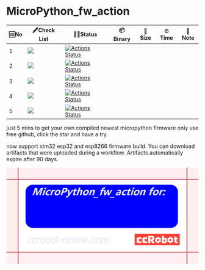 # MicroPython_fw_action

| 🆔No 	| 🖋Check List                                 	| 👨‍💻Status                                                                                                                                                                                                       	| 📦Binary 	| 📐Size 	| ⏲Time 	| 📜Note 	|
|-----	|------------------------------------------------------	|------------------------------------------------------------------------------------------------------------------------------------------------------------------------------------------------------------------------	|---------	|------------	|---------------	|-------	|
| 1   	| ![](https://img.shields.io/badge/STM32-blue)         	| [![Actions Status](https://github.com/ccccmagicboy/MicroPython_fw_action/workflows/STM32_BUILD/badge.svg)](https://github.com/ccccmagicboy/MicroPython_fw_action/actions?query=workflow%3ASTM32_BUILD)                 	|         	|            	|               	|       	|
| 2   	| ![](https://img.shields.io/badge/ESP32-blue)         	| [![Actions Status](https://github.com/ccccmagicboy/MicroPython_fw_action/workflows/ESP32_BUILD/badge.svg)](https://github.com/ccccmagicboy/MicroPython_fw_action/actions?query=workflow%3AESP32_BUILD)                 	|         	|            	|               	|       	|
| 3   	| ![](https://img.shields.io/badge/ESP8266-blue)       	| [![Actions Status](https://github.com/ccccmagicboy/MicroPython_fw_action/workflows/ESP8266_BUILD/badge.svg)](https://github.com/ccccmagicboy/MicroPython_fw_action/actions?query=workflow%3AESP8266_BUILD)             	|         	|            	|               	|       	|
| 4   	| ![](https://img.shields.io/badge/x86-blue)           	| [![Actions Status](https://github.com/ccccmagicboy/MicroPython_fw_action/workflows/x86_BUILD/badge.svg)](https://github.com/ccccmagicboy/MicroPython_fw_action/actions?query=workflow%3Amx86_BUILD)                    	|         	|            	|               	|       	|
| 5   	| ![](https://img.shields.io/badge/mpy_cross_win-blue) 	| [![Actions Status](https://github.com/ccccmagicboy/MicroPython_fw_action/workflows/mpy-cross_win_BUILD/badge.svg)](https://github.com/ccccmagicboy/MicroPython_fw_action/actions?query=workflow%3Ampy-cross_win_BUILD) 	|         	|            	|               	|       	|

just 5 mins to get your own compiled newest micropython firmware only use free github, click the star and have a try.

now support stm32 esp32 and esp8266 firmware build. You can download artifacts that were uploaded during a workflow. Artifacts automatically expire after 90 days.

![](MicroPython_fw_action_card.png)


